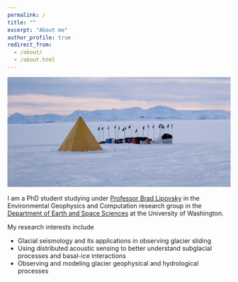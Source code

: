```yaml
---
permalink: /
title: ""
excerpt: "About me"
author_profile: true
redirect_from:
  - /about/
  - /about.html
---
```


![Antarctica, McMurdo Ice Self](files/camp_ant.JPG)

I am a PhD student studying under [Professor Brad Lipovsky](https://bradlipovsky.github.io/) in the Environmental Geophysics and Computation research group in the [Department of Earth and Space Sciences](https://www.ess.washington.edu/) at the University of Washington.

My research interests include
  - Glacial seismology and its applications in observing glacier sliding
  - Using distributed acoustic sensing to better understand subglacial processes and basal-ice interactions
  - Observing and modeling glacier geophysical and hydrological processes
